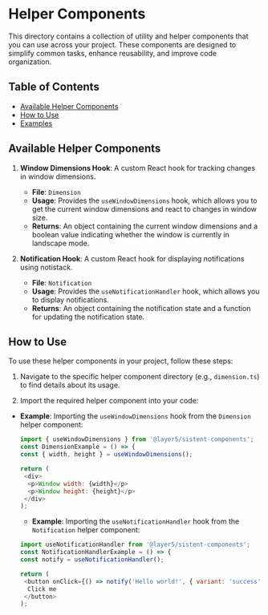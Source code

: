 # Helper Components

This directory contains a collection of utility and helper components that you can use across your project. These components are designed to simplify common tasks, enhance reusability, and improve code organization.

## Table of Contents

- [Available Helper Components](#available-helper-components)
- [How to Use](#how-to-use)
- [Examples](#examples)

## Available Helper Components

1. **Window Dimensions Hook**: A custom React hook for tracking changes in window dimensions.

   - **File**: `Dimension`
   - **Usage**: Provides the `useWindowDimensions` hook, which allows you to get the current window dimensions and react to changes in window size.
   - **Returns**: An object containing the current window dimensions and a boolean value indicating whether the window is currently in landscape mode.

2. **Notification Hook**: A custom React hook for displaying notifications using notistack.

   - **File**: `Notification`
   - **Usage**: Provides the `useNotificationHandler` hook, which allows you to display notifications.
   - **Returns**: An object containing the notification state and a function for updating the notification state.

## How to Use

To use these helper components in your project, follow these steps:

1. Navigate to the specific helper component directory (e.g., `dimension.ts`) to find details about its usage.

2. Import the required helper component into your code:

- **Example**: Importing the `useWindowDimensions` hook from the `Dimension` helper component:

  ```javascript
  import { useWindowDimensions } from '@layer5/sistent-components';
  const DimensionExample = () => {
  const { width, height } = useWindowDimensions();

  return (
   <div>
    <p>Window width: {width}</p>
    <p>Window height: {height}</p>
   </div>
  );
  ```

  - **Example**: Importing the `useNotificationHandler` hook from the `Notification` helper component:

  ```javascript
  import useNotificationHandler from '@layer5/sistent-components';
  const NotificationHandlerExample = () => {
  const notify = useNotificationHandler();

  return (
   <button onClick={() => notify('Hello world!', { variant: 'success' })}>
    Click me
   </button>
  );
  ```
